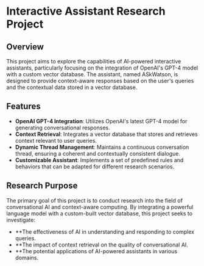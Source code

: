 # Interactive Assistant Research Project

## Overview

This project aims to explore the capabilities of AI-powered interactive assistants, particularly focusing on the integration of OpenAI's GPT-4 model with a custom vector database. The assistant, named ASkWatson, is designed to provide context-aware responses based on the user's queries and the contextual data stored in a vector database.

## Features

- **OpenAI GPT-4 Integration**: Utilizes OpenAI's latest GPT-4 model for generating conversational responses.
- **Context Retrieval**: Integrates a vector database that stores and retrieves context relevant to user queries.
- **Dynamic Thread Management**: Maintains a continuous conversation thread, ensuring a coherent and contextually consistent dialogue.
- **Customizable Assistant**: Implements a set of predefined rules and behaviors that can be adapted for different research scenarios.
## Research Purpose

The primary goal of this project is to conduct research into the field of conversational AI and context-aware computing. By integrating a powerful language model with a custom-built vector database, this project seeks to investigate:

- **The effectiveness of AI in understanding and responding to complex queries.
- **The impact of context retrieval on the quality of conversational AI.
- **The potential applications of AI-powered assistants in various domains.
